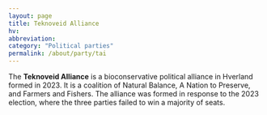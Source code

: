 ```yaml
---
layout: page
title: Teknoveid Alliance
hv: 
abbreviation: 
category: "Political parties"
permalink: /about/party/tai
---
```


The **Teknoveid Alliance** is a bioconservative political alliance in Hverland formed in 2023. It is a coalition of Natural Balance, A Nation to Preserve, and Farmers and Fishers. The alliance was formed in response to the 2023 election, where the three parties failed to win a majority of seats. 